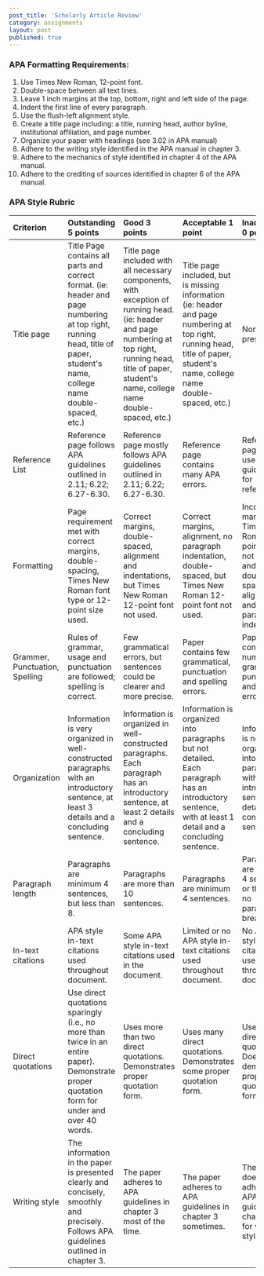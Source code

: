 ```yaml
---
post_title: 'Scholarly Article Review'
category: assignments
layout: post
published: true
---
```


### APA Formatting Requirements:

1. Use Times New Roman, 12-point font.
2. Double-space between all text lines.
3. Leave 1 inch margins at the top, bottom, right and left side of the page.
4. Indent the first line of every paragraph.
5. Use the flush-left alignment style.
6. Create a title page including: a title, running head, author byline, institutional affiliation, and page number.
7. Organize your paper with headings \(see 3.02 in APA manual\)
8. Adhere to the writing style identified in the APA manual in chapter 3.
9. Adhere to the mechanics of style identified in chapter 4 of the APA manual.
10. Adhere to the crediting of sources identified in chapter 6 of the APA manual. 

### APA Style Rubric

| Criterion | Outstanding 5 points | Good 3 points | Acceptable 1 point | Inadequate 0 points |
| :--- | :--- | :--- | :--- | :--- |
| Title page | Title Page contains all parts and correct format. \(ie: header and page numbering at top right, running head, title of paper, student's name, college name double-spaced, etc.\)  | Title page included with all necessary components, with exception of running head. \(ie: header and page numbering at top right, running head, title of paper, student's name, college name double-spaced, etc.\)  | Title page included, but is missing information \(ie: header and page numbering at top right, running head, title of paper, student's name, college name double-spaced, etc.\)  | None present.  |
| Reference List | Reference page follows APA guidelines outlined in  2.11; 6.22; 6.27-6.30. | Reference page mostly follows APA guidelines outlined in 2.11; 6.22; 6.27-6.30. | Reference page contains many APA errors. | Reference page lacks use of APA guidelines for references. |
| Formatting | Page requirement met with correct margins, double-spacing, Times New Roman font type or 12-point size used.  | Correct margins, double-spaced, alignment and indentations, but Times New Roman 12-point font not used.  | Correct margins, alignment, no paragraph indentation, double-spaced, but Times New Roman 12-point font not used.  | Incorrect margins, Times New Roman 12-point font not used and not double-spaced. No alignment and no paragraph indentation. |
| Grammer, Punctuation, Spelling | Rules of grammar, usage and punctuation are followed; spelling is correct.  | Few grammatical errors, but sentences could be clearer and more precise.  | Paper contains few grammatical, punctuation and spelling errors.  | Paper contains numerous grammatical, punctuation, and spelling errors.  |
| Organization | Information is very organized in well- constructed paragraphs with an introductory sentence, at least 3 details and a concluding sentence.  | Information is organized in well-constructed paragraphs. Each paragraph has an introductory sentence, at least 2 details and a concluding sentence.  | Information is organized into paragraphs but not detailed. Each paragraph has an introductory sentence, with at least 1 detail and a concluding sentence.  | Information is not organized into paragraphs with introductory sentences, details or concluding sentences.  |
| Paragraph length | Paragraphs are minimum 4 sentences, but less than 8.  | Paragraphs are more than 10 sentences.  | Paragraphs are minimum 4 sentences.  | Paragraphs are less than 4 sentences or there are no paragraphs breaks.  |
| In-text citations | APA style in-text citations used throughout document.  | Some APA style in-text citations used in the document.  | Limited or no APA style in-text citations used throughout document. | No APA style in-text citations used throughout document.  |
| Direct quotations | Use direct quotations sparingly \(i.e., no more than twice in an entire paper\). Demonstrate proper quotation form for under and over 40 words. | Uses more than two direct quotations. Demonstrates proper quotation form. | Uses many direct quotations. Demonstrates some proper quotation form. | Uses many direct quotations.  Does not demonstrate proper quotation form. |
| Writing style | The information in the paper is presented clearly and concisely, smoothly and precisely.  Follows APA guidelines outlined in chapter 3. | The paper adheres to APA guidelines in chapter 3 most of the time. | The paper adheres to APA guidelines in chapter 3 sometimes.  | The paper does not adhere to APA guidelines in chapter 3 for writing style. |




